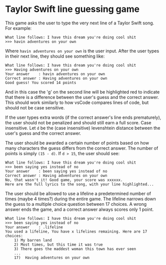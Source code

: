 # Taylor Swift line guessing game

This game asks the user to type the very next line of a Taylor Swift song. For example:

    What line follows: I have this dream you're doing cool shit
    >>> havin adventures on your own

Where `havin adventures on your own` is the user input. After the user types in their next line, they should see something like:

    What line follows: I have this dream you're doing cool shit
    >>> Having adventures on your own
    Your answer    : havin adventures on your own
    Correct answer : Having adventures on your own
    Good guess! You scored 14 points

And in this case the 'g' on the second line will be highlighted red to indicate that there is a difference between the user's guess and the correct answer. This should work similarly to how vsCode compares lines of code, but should not be case sensitive.

If the user types extra words (if the correct answer's line ends prematurely), the user should not be penalized and should still earn a full score. Case insensitive. Let `d` be the (case insensitive) levenshtein distance between the user's guess and the correct answer.

The user should be awarded a certain number of points based on how many characters the guess differs from the correct answer. The number of points is simply `(15 - d)`. If `d > 15`, the user should see:

    What line follows: I have this dream you're doing cool shit
    >>> been saying yes instead of no
    Your answer    : been saying yes instead of no
    Correct answer : Having adventures on your own
    No, that wasn't it! Good game, your score was xxxxxx.
    Here are the full lyrics to the song, with your line highlighted...

The user should be allowed to use a lifeline a predetermined number of times (maybe 4 times?) during the entire game. The lifeline narrows down the guess to a multiple choice question between 17 choices. A wrong answer ends the game, and a correct answer always scores only 1 point.

    What line follows: I have this dream you're doing cool shit
    >>> been saying yes instead of no
    Your answer    : .lifeline
    You used a lifeline, You have x lifelines remaining. Here are 17 choices:
        1) My barren land
        2) Most times, but this time it was true
        3) There goes the maddest woman this town has ever seen
        ...
        17)  Having adventures on your own
